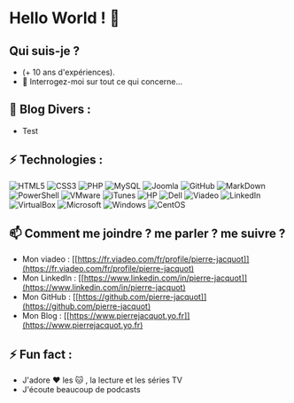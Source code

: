 # Hello World ! 👋

## Qui suis-je ?
- (+ 10 ans d'expériences).
- 💬 Interrogez-moi sur tout ce qui concerne...

## 📕 Blog Divers :
- Test

## ⚡ Technologies :
![HTML5](https://img.shields.io/badge/-HTML5-red?style=flat-square&logo=html5&logoColor=white)
![CSS3](https://img.shields.io/badge/-CSS3-1572B6?style=flat-square&logo=css3)
![PHP](https://img.shields.io/badge/-PHP-474A8A?style=flat-square&logo=php)
![MySQL](https://img.shields.io/badge/-MySQL-yellow?style=flat-square&logo=mysql)
![Joomla](https://img.shields.io/badge/Joomla-darkblue?style=flat-square&logo=joomla)
![GitHub](https://img.shields.io/badge/-GitHub-black?style=flat-square&logo=github)
![MarkDown](https://img.shields.io/badge/markdown-green?&style=flat-square&logo=markdown)
![PowerShell](https://img.shields.io/badge/PowerShell-183A61?style=flat-square&logo=powershell)
![VMware](https://img.shields.io/badge/VMware-darkgreen?style=flat-square&logo=vmware&logoColor=white)
![iTunes](https://img.shields.io/badge/iTunes-deeppink?style=flat-square&logo=itunes&logoColor=white)
![HP](https://img.shields.io/badge/HP-black?style=flat-square&logo=hp)
![Dell](https://img.shields.io/badge/Dell-purple?style=flat-square&logo=dell)
![Viadeo](https://img.shields.io/badge/Viadeo-black?style=flat-square&logo=viadeo)
![LinkedIn](https://img.shields.io/badge/LinkedIn-blue?style=flat-square&logo=linkedin)
![VirtualBox](https://img.shields.io/badge/VirtualBox-darkorange?style=flat-square&logo=virtualbox)
![Microsoft](https://img.shields.io/badge/Microsoft-grey?style=flat-square&logo=microsoft)
![Windows](https://img.shields.io/badge/Windows-darkcyan?style=flat-square&logo=windows)
![CentOS](https://img.shields.io/badge/CentOS-brown?style=flat-square&logo=centos)

## 📫 Comment me joindre ? me parler ? me suivre ?
- Mon viadeo : [[https://fr.viadeo.com/fr/profile/pierre-jacquot]](https://fr.viadeo.com/fr/profile/pierre-jacquot)
- Mon LinkedIn : [[https://www.linkedin.com/in/pierre-jacquot]](https://www.linkedin.com/in/pierre-jacquot)
- Mon GitHub : [[https://github.com/pierre-jacquot]](https://github.com/pierre-jacquot)
- Mon Blog : [[https://www.pierrejacquot.yo.fr]](https://www.pierrejacquot.yo.fr)

## ⚡ Fun fact :
- J'adore :heart: les :cat: , la lecture et les séries TV
- J'écoute beaucoup de podcasts
<!--
**pierre-jacquot/pierre-jacquot** is a ✨ _special_ ✨ repository because its `README.md` (this file) appears on your GitHub profile.

Here are some ideas to get you started :

- 🔭 I’m currently working on ...
- 🌱 I’m currently learning ...
- 👯 I’m looking to collaborate on ...
- 🤔 I’m looking for help with ...
- 💬 Ask me about ...
- 📫 How to reach me: ...
- 😄 Pronouns: ...
- ⚡ Fun fact: ...
-->
